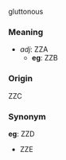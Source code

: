 gluttonous
### Meaning
+ _adj_: ZZA
    + __eg__: ZZB

### Origin

ZZC

### Synonym

__eg__: ZZD

+ ZZE


